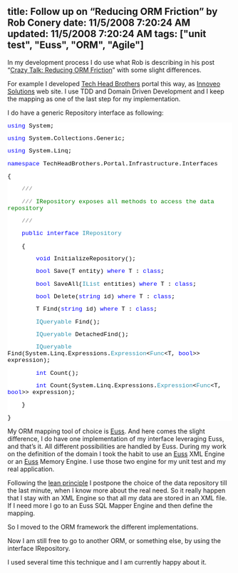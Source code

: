 title: Follow up on “Reducing ORM Friction” by Rob Conery
date: 11/5/2008 7:20:24 AM
updated: 11/5/2008 7:20:24 AM
tags: ["unit test", "Euss", "ORM", "Agile"]
---
In my development process I do use what Rob is describing in his post “[Crazy Talk: Reducing ORM Friction](http://blog.wekeroad.com/blog/crazy-talk-reducing-orm-friction/)” with some slight differences.

For example I developed [Tech Head Brothers](http://www.techheadbrothers.com/) portal this way, as [Innoveo Solutions](http://www.innoveo.com) web site. I use TDD and Domain Driven Development and I keep the mapping as one of the last step for my implementation.

I do have a generic Repository interface as following:
  <div style="font-family: courier new; background: white; color: black; font-size: 10pt">   

<span style="color: blue">using</span> System;

<span style="color: blue">using</span> System.Collections.Generic;

<span style="color: blue">using</span> System.Linq;

<span style="color: blue">namespace</span> TechHeadBrothers.Portal.Infrastructure.Interfaces

{

    <span style="color: gray">///</span><span style="color: green"> </span><span style="color: gray"><summary></span>

    <span style="color: gray">///</span><span style="color: green"> IRepository exposes all methods to access the data repository</span>

    <span style="color: gray">///</span><span style="color: green"> </span><span style="color: gray"></summary></span>

    <span style="color: blue">public</span> <span style="color: blue">interface</span> <span style="color: #2b91af">IRepository</span>

    {

        <span style="color: blue">void</span> InitializeRepository();

        <span style="color: blue">bool</span> Save<T>(T entity) <span style="color: blue">where</span> T : <span style="color: blue">class</span>;

        <span style="color: blue">bool</span> SaveAll<T>(<span style="color: #2b91af">IList</span><T> entities) <span style="color: blue">where</span> T : <span style="color: blue">class</span>;

        <span style="color: blue">bool</span> Delete<T>(<span style="color: blue">string</span> id) <span style="color: blue">where</span> T : <span style="color: blue">class</span>;

        T Find<T>(<span style="color: blue">string</span> id) <span style="color: blue">where</span> T : <span style="color: blue">class</span>;

        <span style="color: #2b91af">IQueryable</span><T> Find<T>();

        <span style="color: #2b91af">IQueryable</span><T> DetachedFind<T>();

        <span style="color: #2b91af">IQueryable</span><T> Find<T>(System.Linq.Expressions.<span style="color: #2b91af">Expression</span><<span style="color: #2b91af">Func</span><T, <span style="color: blue">bool</span>>> expression);

        <span style="color: blue">int</span> Count<T>();

        <span style="color: blue">int</span> Count<T>(System.Linq.Expressions.<span style="color: #2b91af">Expression</span><<span style="color: #2b91af">Func</span><T, <span style="color: blue">bool</span>>> expression);

    }

}

 </div>  

My ORM mapping tool of choice is [Euss](http://www.codeplex.com/euss/). And here comes the slight difference, I do have one implementation of my interface leveraging Euss, and that’s it. All different possibilities are handled by Euss. During my work on the definition of the domain I took the habit to use an [Euss](http://www.codeplex.com/euss/) XML Engine or an [Euss](http://www.codeplex.com/euss/) Memory Engine. I use those two engine for my unit test and my real application.

Following the [lean principle](http://www.poppendieck.com/ilsd.htm) I postpone the choice of the data repository till the last minute, when I know more about the real need. So it really happen that I stay with an XML Engine so that all my data are stored in an XML file. If I need more I go to an Euss SQL Mapper Engine and then define the mapping.

So I moved to the ORM framework the different implementations.

Now I am still free to go to another ORM, or something else, by using the interface IRepository.

I used several time this technique and I am currently happy about it.
